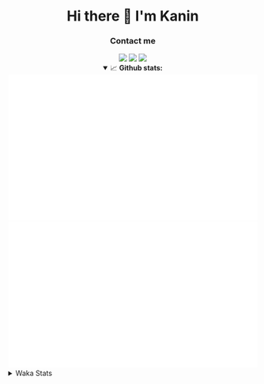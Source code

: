 <div align="center">
 <h1>Hi there 👋 I'm Kanin</h1>
 <h3>Contact me</h3>
 <a href="mailto:im@kanin.dev"><img src="https://img.shields.io/badge/gmail-%23D14836.svg?&style=for-the-badge&logo=gmail&logoColor=white"/></a>
 <a href="https://twitter.com/KaninTwt"><img src="https://img.shields.io/badge/twitter-%231DA1F2.svg?&style=for-the-badge&logo=twitter&logoColor=white"/></a>
 <a href="https://www.linkedin.com/in/KaninDev"><img src="https://img.shields.io/badge/linkedin-%230077B5.svg?&style=for-the-badge&logo=linkedin&logoColor=white"/></a>
<details open>
  <summary>📈 <b>Github stats:</b></summary>
  <img src="https://github.com/Kanin/Kanin/blob/master/scripts/GitHubStats/generated/overview.svg"/>
  <img src="https://github.com/Kanin/Kanin/blob/master/scripts/GitHubStats/generated/languages.svg"/>
</details>
</div>

<details>
 <summary>Waka Stats</summary>

<!--START_SECTION:waka-->
![Code Time](http://img.shields.io/badge/Code%20Time-2%2C232%20hrs%2049%20mins-blue)

![Profile Views](http://img.shields.io/badge/Profile%20Views-0-blue)

![Lines of code](https://img.shields.io/badge/From%20Hello%20World%20I%27ve%20Written-563.9%20thousand%20lines%20of%20code-blue)

**🐱 My GitHub Data** 

> 📦 105.6 kB Used in GitHub's Storage 
 > 
> 🏆 5 Contributions in the Year 2024
 > 
> 🚫 Not Opted to Hire
 > 
> 📜 24 Public Repositories 
 > 
> 🔑 13 Private Repositories 
 > 
**I'm an Early 🐤** 

```text
🌞 Morning                2332 commits        ██████░░░░░░░░░░░░░░░░░░░   25.95 % 
🌆 Daytime                2744 commits        ████████░░░░░░░░░░░░░░░░░   30.53 % 
🌃 Evening                2588 commits        ███████░░░░░░░░░░░░░░░░░░   28.80 % 
🌙 Night                  1323 commits        ████░░░░░░░░░░░░░░░░░░░░░   14.72 % 
```
📅 **I'm Most Productive on Monday** 

```text
Monday                   1742 commits        █████░░░░░░░░░░░░░░░░░░░░   19.38 % 
Tuesday                  1264 commits        ████░░░░░░░░░░░░░░░░░░░░░   14.06 % 
Wednesday                861 commits         ██░░░░░░░░░░░░░░░░░░░░░░░   09.58 % 
Thursday                 1370 commits        ████░░░░░░░░░░░░░░░░░░░░░   15.24 % 
Friday                   1512 commits        ████░░░░░░░░░░░░░░░░░░░░░   16.82 % 
Saturday                 885 commits         ██░░░░░░░░░░░░░░░░░░░░░░░   09.85 % 
Sunday                   1353 commits        ████░░░░░░░░░░░░░░░░░░░░░   15.06 % 
```


📊 **This Week I Spent My Time On** 

```text
🕑︎ Time Zone: America/New_York

💬 Programming Languages: 
Python                   3 hrs 45 mins       █████████████░░░░░░░░░░░░   50.93 % 
HTML                     2 hrs 5 mins        ███████░░░░░░░░░░░░░░░░░░   28.42 % 
JavaScript               26 mins             ██░░░░░░░░░░░░░░░░░░░░░░░   06.03 % 
virtualenv               21 mins             █░░░░░░░░░░░░░░░░░░░░░░░░   04.93 % 
Bash                     14 mins             █░░░░░░░░░░░░░░░░░░░░░░░░   03.30 % 

🔥 Editors: 
VS Code                  4 hrs 39 mins       ████████████████░░░░░░░░░   63.03 % 
PyCharm                  2 hrs 43 mins       █████████░░░░░░░░░░░░░░░░   36.97 % 

🐱‍💻 Projects: 
APIServer                4 hrs 39 mins       ████████████████░░░░░░░░░   63.03 % 
OhioBot                  2 hrs 24 mins       ████████░░░░░░░░░░░░░░░░░   32.63 % 
NailaSite                17 mins             █░░░░░░░░░░░░░░░░░░░░░░░░   04.01 % 
Unknown Project          0 secs              ░░░░░░░░░░░░░░░░░░░░░░░░░   00.21 % 
Groups                   0 secs              ░░░░░░░░░░░░░░░░░░░░░░░░░   00.12 % 

💻 Operating System: 
Windows                  7 hrs 23 mins       █████████████████████████   100.00 % 
```

**I Mostly Code in Python** 

```text
Python                   30 repos            ████████████████░░░░░░░░░   65.22 % 
Java                     4 repos             ██░░░░░░░░░░░░░░░░░░░░░░░   08.70 % 
TypeScript               2 repos             █░░░░░░░░░░░░░░░░░░░░░░░░   04.35 % 
HTML                     2 repos             █░░░░░░░░░░░░░░░░░░░░░░░░   04.35 % 
CSS                      1 repo              █░░░░░░░░░░░░░░░░░░░░░░░░   02.17 % 
```



**Timeline**

![Lines of Code chart](https://raw.githubusercontent.com/Kanin/Kanin/master/assets/bar_graph.png)


 Last Updated on 13/01/2024 14:33:24 UTC
<!--END_SECTION:waka-->
</details>
